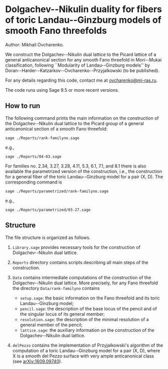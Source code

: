 # Dolgachev--Nikulin duality for fibers of toric Landau--Ginzburg models of smooth Fano threefolds

Author: Mikhail Ovcharenko.

We construct the Dolgachev--Nikulin dual lattice to the Picard lattice of a general anticanonical section for any smooth Fano threefold in Mori--Mukai classification, following ``Modularity of Landau--Ginzburg models'' by Doran--Harder--Katzarkov--Ovcharenko--Przyjalkowski (to be published).

For any details regarding this code, contact me at <ovcharenko@mi-ras.ru>.

The code runs using Sage 9.5 or more recent versions.

## How to run

The following command prints the main information on the construction of the Dolgachev--Nikulin dual lattice to the Picard group of a general anticanonical section of a smooth Fano threefold:

`sage ./Reports/rank-familyno.sage`

e.g.,

`sage ./Reports/04-03.sage`

For families no. 2.34, 3.27, 3.28, 4.11, 5.3, 6.1, 7.1, and 8.1 there is also available the parametrized version of the construction, i.e., the construction for a general fiber of the toric Landau--Ginzburg model for a pair (X, D). The corresponding command is

`sage ./Reports/parametrized/rank-familyno.sage`

e.g.,

`sage ./Reports/parametrized/03-27.sage`

## Structure

The file structure is organized as follows.

1. `Library.sage` provides necessary tools for the construction of Dolgachev--Nikulin dual lattice.

2. `Reports` directory contains scripts describing all main steps of the construction.

3. `Data` contains intermediate computations of the construction of the Dolgachev--Nikulin dual lattice. More precisely, for any Fano threefold the directory `Data/rank-familyno` contains
    - `setup.sage`: the basic information on the Fano threefold and its toric Landau--Ginzburg model;
    - `pencil.sage`: the description of the base locus of the pencil and of the singular locus of its general member;
    - `resolution.sage`: the description of the minimal resolution of a general member of the pencil;
    - `lattice.sage`: the auxiliary information on the construction of the Dolgachev--Nikulin dual lattice.

4. `delPezzo` contains the implementation of Przyjalkowski's algorithm of the computation of a toric Landau--Ginzburg model for a pair (X, D), where X is a smooth del Pezzo surface with very ample anticanonical class (see [arXiv:1609.09740](https://arxiv.org/abs/1609.09740)).
